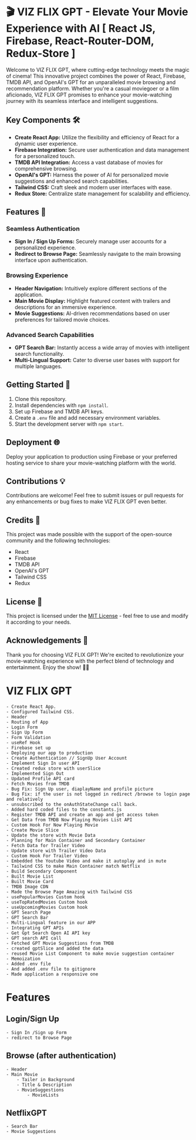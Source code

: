 # 🎬 VIZ FLIX GPT - Elevate Your Movie Experience with AI    [ React JS, Firebase, React-Router-DOM, Redux-Store ]

Welcome to VIZ FLIX GPT, where cutting-edge technology meets the magic of cinema! This innovative project combines the power of React, Firebase, TMDB API, and OpenAI's GPT for an unparalleled movie browsing and recommendation platform. Whether you're a casual moviegoer or a film aficionado, VIZ FLIX GPT promises to enhance your movie-watching journey with its seamless interface and intelligent suggestions.

## Key Components 🛠️

- **Create React App:** Utilize the flexibility and efficiency of React for a dynamic user experience.
- **Firebase Integration:** Secure user authentication and data management for a personalized touch.
- **TMDB API Integration:** Access a vast database of movies for comprehensive browsing.
- **OpenAI's GPT:** Harness the power of AI for personalized movie suggestions and enhanced search capabilities.
- **Tailwind CSS:** Craft sleek and modern user interfaces with ease.
- **Redux Store:** Centralize state management for scalability and efficiency.

## Features 🌟

### Seamless Authentication

- **Sign In / Sign Up Forms:** Securely manage user accounts for a personalized experience.
- **Redirect to Browse Page:** Seamlessly navigate to the main browsing interface upon authentication.

### Browsing Experience

- **Header Navigation:** Intuitively explore different sections of the application.
- **Main Movie Display:** Highlight featured content with trailers and descriptions for an immersive experience.
- **Movie Suggestions:** AI-driven recommendations based on user preferences for tailored movie choices.

### Advanced Search Capabilities

- **GPT Search Bar:** Instantly access a wide array of movies with intelligent search functionality.
- **Multi-Lingual Support:** Cater to diverse user bases with support for multiple languages.

## Getting Started 🚀

1. Clone this repository.
2. Install dependencies with `npm install`.
3. Set up Firebase and TMDB API keys.
4. Create a `.env` file and add necessary environment variables.
5. Start the development server with `npm start`.

## Deployment 🌐

Deploy your application to production using Firebase or your preferred hosting service to share your movie-watching platform with the world.

## Contributions 💡

Contributions are welcome! Feel free to submit issues or pull requests for any enhancements or bug fixes to make VIZ FLIX GPT even better.

## Credits 🙌

This project was made possible with the support of the open-source community and the following technologies:

- React
- Firebase
- TMDB API
- OpenAI's GPT
- Tailwind CSS
- Redux

## License 📝

This project is licensed under the [MIT License](LICENSE) - feel free to use and modify it according to your needs.

## Acknowledgements 🎉

Thank you for choosing VIZ FLIX GPT! We're excited to revolutionize your movie-watching experience with the perfect blend of technology and entertainment. Enjoy the show! 🍿🎥

# VIZ FLIX GPT

    - Create React App.
    - Configured Tailwind CSS.
    - Header
    - Routing of App
    - Login Form
    - Sign Up Form
    - Form Validation
    - useRef Hook
    - Firebase set up
    - Deploying our app to production
    - Create Authentication // SignUp User Account
    - Implement Sign In user API
    - Created redux store with userSlice
    - Implemented Sign Out
    - Updated Profile API card
    - Fetch Movies from TMDB
    - Bug Fix: Sign Up user, diaplayName and profile picture
    - Bug Fix: if the user is not logged in redirect /browse to login page and relatively
    - unsubscribed to the onAuthStateChange call back.
    - Added hard coded files to the constants.js
    - Register TMDB API and create an app and get access token
    - Get Data from TMDB Now Playing Movies List API
    - Custom Hook For Now Playing Movie
    - Create Movie Slice
    - Update the store with Movie Data
    - Planning for Main Container and Secondary Container
    - Fetch Data for Trailer Video
    - Update store with Trailer Video Data
    - Custom Hook For Trailer Video
    - Embedded the Youtube Video and make it autoplay and in mute
    - Tailwind CSS to make Main Container match Netflix
    - Build Secondary Component
    - Built Movie List
    - Built Movie Card
    - TMDB Image CDN
    - Made the Browse Page Amazing with Tailwind CSS
    - usePopularMovies Custom hook
    - useTopRatedMovies Custom hook
    - useUpcomingMovies Custom hook
    - GPT Search Page
    - GPT Search Bar
    - Multi-Lingual feature in our APP
    - Integrating GPT APIs
    - Get Gpt Search Open AI API key
    - GPT search API call
    - Fetched GPT Movie Suggestions from TMDB
    - created gptSlice and added the data
    - reused Movie List Component to make movie suggestion container
    - Memoization
    - Added .env file
    - And added .env file to gitignore
    - Made application a responsive one

# Features

## Login/Sign Up

    - Sign In /Sign up Form
    - redirect to Browse Page

## Browse (after authentication)

    - Header
    - Main Movie
        - Tailer in Background
        - Title & Description
        - MovieSuggestions
            - MovieLists

## NetflixGPT

    - Search Bar
    - Movie Suggestions
